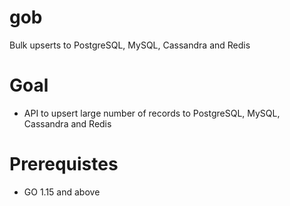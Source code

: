 # gob
Bulk upserts to PostgreSQL, MySQL, Cassandra and Redis

# Goal
* API to upsert large number of records to PostgreSQL, MySQL, Cassandra and Redis

# Prerequistes
* GO 1.15 and above
